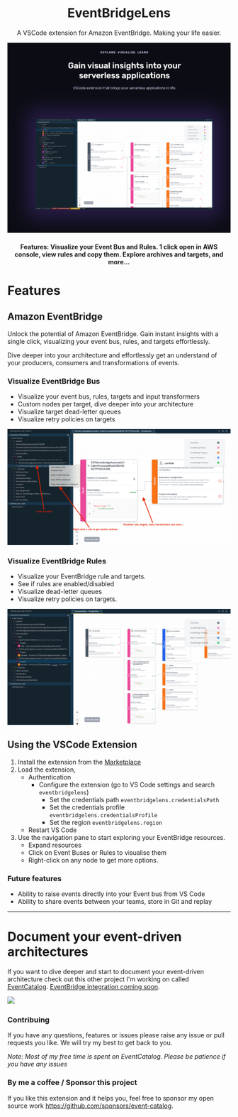 <div align="center">

<h1>EventBridgeLens</h1>
<p>A VSCode extension for Amazon EventBridge. Making your life easier.</p>

<img alt="header" src="https://github.com/boyney123/eventbridge-lens/blob/main/images/cover.png?raw=true" />

<h4>Features: Visualize your Event Bus and Rules. 1 click open in AWS console, view rules and copy them. Explore archives and targets, and more...</h4>

</div>

# Features

## Amazon EventBridge

Unlock the potential of Amazon EventBridge. Gain instant insights with a single click, visualizing your event bus, rules, and targets effortlessly.

Dive deeper into your architecture and effortlessly get an understand of your producers, consumers and transformations of events.

### Visualize EventBridge Bus

- Visualize your event bus, rules, targets and input transformers
- Custom nodes per target, dive deeper into your architecture
- Visualize target dead-letter queues
- Visualize retry policies on targets

![Demo of extension](https://github.com/boyney123/eventbridge-lens/blob/main/images/eventbridge-rule.png?raw=true)

### Visualize EventBridge Rules

- Visualize your EventBridge rule and targets.
- See if rules are enabled/disabled
- Visualize dead-letter queues
- Visualize retry policies on targets.

![Visualize EventBridge Rule](https://github.com/boyney123/eventbridge-lens/blob/main/images/eventbridge.png?raw=true)

## Using the VSCode Extension

1. Install the extension from the [Marketplace](https://marketplace.visualstudio.com/items?itemName=boyney123.EventBridgeLens)
2. Load the extension, 
    - Authentication
        - Configure the extension (go to VS Code settings and search `eventbridgelens`)
            - Set the credentials path `eventbridgelens.credentialsPath`
            - Set the credentials profile `eventbridgelens.credentialsProfile`
            - Set the region `eventbridgelens.region`
    - Restart VS Code
3. Use the navigation pane to start exploring your EventBridge resources.
    - Expand resources
    - Click on Event Buses or Rules to visualise them
    - Right-click on any node to get more options.

### Future features

- Ability to raise events directly into your Event bus from VS Code
- Ability to share events between your teams, store in Git and replay

---

# Document your event-driven architectures

If you want to dive deeper and start to document your event-driven architecture check out this other project I'm working on called [EventCatalog](https://www.eventcatalog.dev/). [EventBridge integration coming soon](https://www.eventcatalog.dev/integrations).

![](https://github.com/event-catalog/eventcatalog/blob/main/images/example.png?raw=true)


### Contribuing

If you have any questions, features or issues please raise any issue or pull requests you like. We will try my best to get back to you.

_Note: Most of my free time is spent on EventCatalog. Please be patience if you have any issues_


### By me a coffee / Sponsor this project

If you like this extension and it helps you, feel free to sponsor my open source work https://github.com/sponsors/event-catalog.

[prs-badge]: https://img.shields.io/badge/PRs-welcome-brightgreen.svg?style=flat-square
